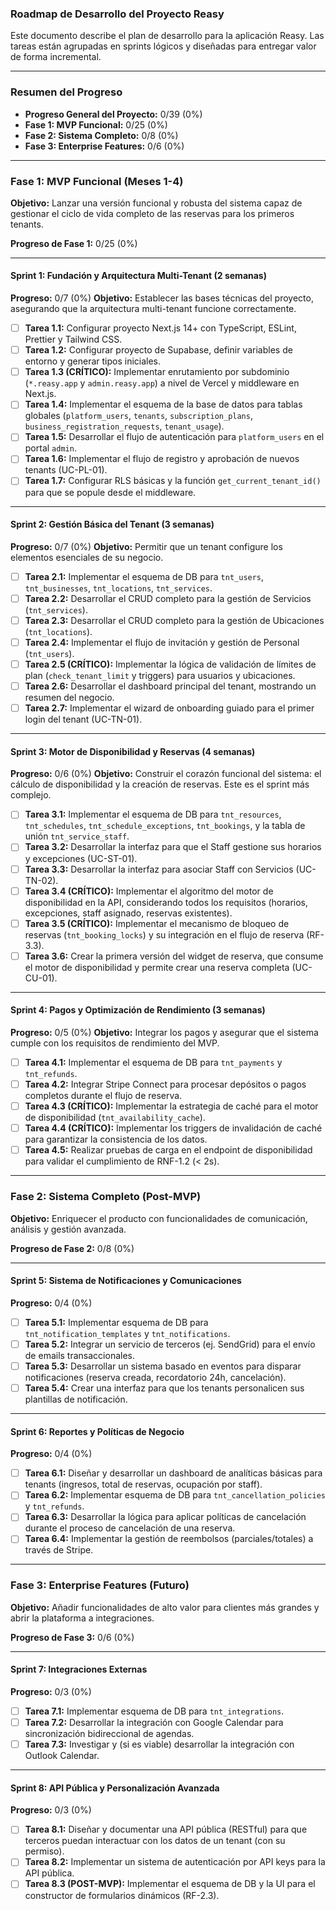 ### **Roadmap de Desarrollo del Proyecto Reasy**

Este documento describe el plan de desarrollo para la aplicación Reasy. Las tareas están agrupadas en sprints lógicos y diseñadas para entregar valor de forma incremental.

---

### **Resumen del Progreso**

*   **Progreso General del Proyecto:** 0/39 (0%)
*   **Fase 1: MVP Funcional:** 0/25 (0%)
*   **Fase 2: Sistema Completo:** 0/8 (0%)
*   **Fase 3: Enterprise Features:** 0/6 (0%)

---

### **Fase 1: MVP Funcional (Meses 1-4)**

**Objetivo:** Lanzar una versión funcional y robusta del sistema capaz de gestionar el ciclo de vida completo de las reservas para los primeros tenants.

**Progreso de Fase 1:** 0/25 (0%)

---

#### **Sprint 1: Fundación y Arquitectura Multi-Tenant (2 semanas)**
**Progreso:** 0/7 (0%)
**Objetivo:** Establecer las bases técnicas del proyecto, asegurando que la arquitectura multi-tenant funcione correctamente.

-   [ ] **Tarea 1.1:** Configurar proyecto Next.js 14+ con TypeScript, ESLint, Prettier y Tailwind CSS.
-   [ ] **Tarea 1.2:** Configurar proyecto de Supabase, definir variables de entorno y generar tipos iniciales.
-   [ ] **Tarea 1.3 (CRÍTICO):** Implementar enrutamiento por subdominio (`*.reasy.app` y `admin.reasy.app`) a nivel de Vercel y middleware en Next.js.
-   [ ] **Tarea 1.4:** Implementar el esquema de la base de datos para tablas globales (`platform_users`, `tenants`, `subscription_plans`, `business_registration_requests`, `tenant_usage`).
-   [ ] **Tarea 1.5:** Desarrollar el flujo de autenticación para `platform_users` en el portal `admin`.
-   [ ] **Tarea 1.6:** Implementar el flujo de registro y aprobación de nuevos tenants (UC-PL-01).
-   [ ] **Tarea 1.7:** Configurar RLS básicas y la función `get_current_tenant_id()` para que se popule desde el middleware.

---

#### **Sprint 2: Gestión Básica del Tenant (3 semanas)**
**Progreso:** 0/7 (0%)
**Objetivo:** Permitir que un tenant configure los elementos esenciales de su negocio.

-   [ ] **Tarea 2.1:** Implementar el esquema de DB para `tnt_users`, `tnt_businesses`, `tnt_locations`, `tnt_services`.
-   [ ] **Tarea 2.2:** Desarrollar el CRUD completo para la gestión de Servicios (`tnt_services`).
-   [ ] **Tarea 2.3:** Desarrollar el CRUD completo para la gestión de Ubicaciones (`tnt_locations`).
-   [ ] **Tarea 2.4:** Implementar el flujo de invitación y gestión de Personal (`tnt_users`).
-   [ ] **Tarea 2.5 (CRÍTICO):** Implementar la lógica de validación de límites de plan (`check_tenant_limit` y triggers) para usuarios y ubicaciones.
-   [ ] **Tarea 2.6:** Desarrollar el dashboard principal del tenant, mostrando un resumen del negocio.
-   [ ] **Tarea 2.7:** Implementar el wizard de onboarding guiado para el primer login del tenant (UC-TN-01).

---

#### **Sprint 3: Motor de Disponibilidad y Reservas (4 semanas)**
**Progreso:** 0/6 (0%)
**Objetivo:** Construir el corazón funcional del sistema: el cálculo de disponibilidad y la creación de reservas. Este es el sprint más complejo.

-   [ ] **Tarea 3.1:** Implementar el esquema de DB para `tnt_resources`, `tnt_schedules`, `tnt_schedule_exceptions`, `tnt_bookings`, y la tabla de unión `tnt_service_staff`.
-   [ ] **Tarea 3.2:** Desarrollar la interfaz para que el Staff gestione sus horarios y excepciones (UC-ST-01).
-   [ ] **Tarea 3.3:** Desarrollar la interfaz para asociar Staff con Servicios (UC-TN-02).
-   [ ] **Tarea 3.4 (CRÍTICO):** Implementar el algoritmo del motor de disponibilidad en la API, considerando todos los requisitos (horarios, excepciones, staff asignado, reservas existentes).
-   [ ] **Tarea 3.5 (CRÍTICO):** Implementar el mecanismo de bloqueo de reservas (`tnt_booking_locks`) y su integración en el flujo de reserva (RF-3.3).
-   [ ] **Tarea 3.6:** Crear la primera versión del widget de reserva, que consume el motor de disponibilidad y permite crear una reserva completa (UC-CU-01).

---

#### **Sprint 4: Pagos y Optimización de Rendimiento (3 semanas)**
**Progreso:** 0/5 (0%)
**Objetivo:** Integrar los pagos y asegurar que el sistema cumple con los requisitos de rendimiento del MVP.

-   [ ] **Tarea 4.1:** Implementar el esquema de DB para `tnt_payments` y `tnt_refunds`.
-   [ ] **Tarea 4.2:** Integrar Stripe Connect para procesar depósitos o pagos completos durante el flujo de reserva.
-   [ ] **Tarea 4.3 (CRÍTICO):** Implementar la estrategia de caché para el motor de disponibilidad (`tnt_availability_cache`).
-   [ ] **Tarea 4.4 (CRÍTICO):** Implementar los triggers de invalidación de caché para garantizar la consistencia de los datos.
-   [ ] **Tarea 4.5:** Realizar pruebas de carga en el endpoint de disponibilidad para validar el cumplimiento de RNF-1.2 (< 2s).

---

### **Fase 2: Sistema Completo (Post-MVP)**

**Objetivo:** Enriquecer el producto con funcionalidades de comunicación, análisis y gestión avanzada.

**Progreso de Fase 2:** 0/8 (0%)

---

#### **Sprint 5: Sistema de Notificaciones y Comunicaciones**
**Progreso:** 0/4 (0%)

-   [ ] **Tarea 5.1:** Implementar esquema de DB para `tnt_notification_templates` y `tnt_notifications`.
-   [ ] **Tarea 5.2:** Integrar un servicio de terceros (ej. SendGrid) para el envío de emails transaccionales.
-   [ ] **Tarea 5.3:** Desarrollar un sistema basado en eventos para disparar notificaciones (reserva creada, recordatorio 24h, cancelación).
-   [ ] **Tarea 5.4:** Crear una interfaz para que los tenants personalicen sus plantillas de notificación.

---

#### **Sprint 6: Reportes y Políticas de Negocio**
**Progreso:** 0/4 (0%)

-   [ ] **Tarea 6.1:** Diseñar y desarrollar un dashboard de analíticas básicas para tenants (ingresos, total de reservas, ocupación por staff).
-   [ ] **Tarea 6.2:** Implementar esquema de DB para `tnt_cancellation_policies` y `tnt_refunds`.
-   [ ] **Tarea 6.3:** Desarrollar la lógica para aplicar políticas de cancelación durante el proceso de cancelación de una reserva.
-   [ ] **Tarea 6.4:** Implementar la gestión de reembolsos (parciales/totales) a través de Stripe.

---

### **Fase 3: Enterprise Features (Futuro)**

**Objetivo:** Añadir funcionalidades de alto valor para clientes más grandes y abrir la plataforma a integraciones.

**Progreso de Fase 3:** 0/6 (0%)

---

#### **Sprint 7: Integraciones Externas**
**Progreso:** 0/3 (0%)

-   [ ] **Tarea 7.1:** Implementar esquema de DB para `tnt_integrations`.
-   [ ] **Tarea 7.2:** Desarrollar la integración con Google Calendar para sincronización bidireccional de agendas.
-   [ ] **Tarea 7.3:** Investigar y (si es viable) desarrollar la integración con Outlook Calendar.

---

#### **Sprint 8: API Pública y Personalización Avanzada**
**Progreso:** 0/3 (0%)

-   [ ] **Tarea 8.1:** Diseñar y documentar una API pública (RESTful) para que terceros puedan interactuar con los datos de un tenant (con su permiso).
-   [ ] **Tarea 8.2:** Implementar un sistema de autenticación por API keys para la API pública.
-   [ ] **Tarea 8.3 (POST-MVP):** Implementar el esquema de DB y la UI para el constructor de formularios dinámicos (RF-2.3).